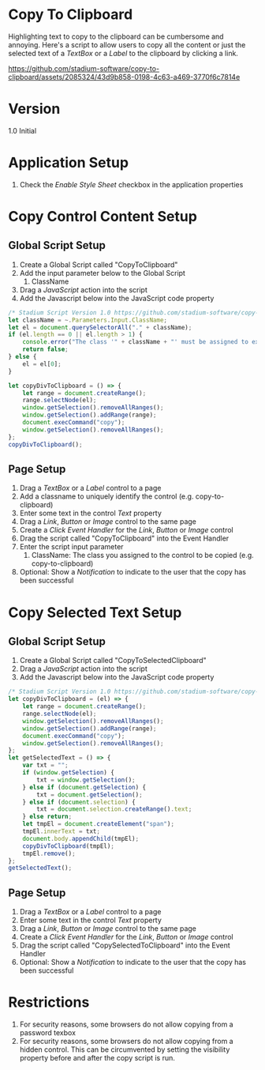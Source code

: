 # Copy To Clipboard

Highlighting text to copy to the clipboard can be cumbersome and annoying. Here's a script to allow users to copy all the content or just the selected text of a *TextBox* or a *Label* to the clipboard by clicking a link.

https://github.com/stadium-software/copy-to-clipboard/assets/2085324/43d9b858-0198-4c63-a469-3770f6c7814e

# Version 
1.0 Initial

# Application Setup
1. Check the *Enable Style Sheet* checkbox in the application properties

# Copy Control Content Setup

## Global Script Setup
1. Create a Global Script called "CopyToClipboard"
2. Add the input parameter below to the Global Script
   1. ClassName
3. Drag a *JavaScript* action into the script
4. Add the Javascript below into the JavaScript code property
```javascript
/* Stadium Script Version 1.0 https://github.com/stadium-software/copy-to-clipboard */
let className = ~.Parameters.Input.ClassName;
let el = document.querySelectorAll("." + className);
if (el.length == 0 || el.length > 1) {
    console.error("The class '" + className + "' must be assigned to exactly one control");
    return false;
} else { 
    el = el[0];
}

let copyDivToClipboard = () => {
    let range = document.createRange();
    range.selectNode(el);
    window.getSelection().removeAllRanges();
    window.getSelection().addRange(range);
    document.execCommand("copy");
    window.getSelection().removeAllRanges();
};
copyDivToClipboard();
```

## Page Setup
1. Drag a *TextBox* or a *Label* control to a page
2. Add a classname to uniquely identify the control (e.g. copy-to-clipboard)
3. Enter some text in the control *Text* property
4. Drag a *Link*, *Button* or *Image* control to the same page
5. Create a *Click Event Handler* for the *Link*, *Button* or *Image* control
6. Drag the script called "CopyToClipboard" into the Event Handler
7. Enter the script input parameter
   1. ClassName: The class you assigned to the control to be copied (e.g. copy-to-clipboard)
8. Optional: Show a *Notification* to indicate to the user that the copy has been successful

# Copy Selected Text Setup

## Global Script Setup
1. Create a Global Script called "CopyToSelectedClipboard"
2. Drag a *JavaScript* action into the script
3. Add the Javascript below into the JavaScript code property
```javascript
/* Stadium Script Version 1.0 https://github.com/stadium-software/copy-to-clipboard */
let copyDivToClipboard = (el) => {
    let range = document.createRange();
    range.selectNode(el);
    window.getSelection().removeAllRanges();
    window.getSelection().addRange(range);
    document.execCommand("copy");
    window.getSelection().removeAllRanges();
};
let getSelectedText = () => {
    var txt = "";
    if (window.getSelection) {
        txt = window.getSelection();
    } else if (document.getSelection) {
        txt = document.getSelection();
    } else if (document.selection) {
        txt = document.selection.createRange().text;
    } else return;
    let tmpEl = document.createElement("span");
    tmpEl.innerText = txt;
    document.body.appendChild(tmpEl);
    copyDivToClipboard(tmpEl);
    tmpEl.remove();
};
getSelectedText();
```

## Page Setup
1. Drag a *TextBox* or a *Label* control to a page
2. Enter some text in the control *Text* property
3. Drag a *Link*, *Button* or *Image* control to the same page
4. Create a *Click Event Handler* for the *Link*, *Button* or *Image* control
5. Drag the script called "CopySelectedToClipboard" into the Event Handler
6. Optional: Show a *Notification* to indicate to the user that the copy has been successful

# Restrictions
1. For security reasons, some browsers do not allow copying from a password texbox
2. For security reasons, some browsers do not allow copying from a hidden control. This can be circumvented by setting the visibility property before and after the copy script is run. 
